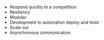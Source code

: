 - Respond quickly to a competition 
- Resiliency 
- Modular 
- Development to automation deploy and tests 
- Scale out 
- Asynchronous communication 